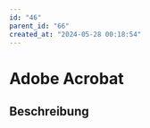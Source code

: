 ```yaml
---
id: "46"
parent_id: "66"
created_at: "2024-05-28 00:18:54"
---
```


# Adobe Acrobat

## Beschreibung

